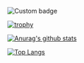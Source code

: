 ![Custom badge](https://img.shields.io/endpoint?color=success&url=https%3A%2F%2Fraw.githubusercontent.com%2Fisso-719%2Fisso-719%2Fmain%2Fdocs%2Flife-is-tech%2Fmentor.json)

[![trophy](https://github-profile-trophy.vercel.app/?username=isso-719)](https://github.com/ryo-ma/github-profile-trophy)

[![Anurag's github stats](https://github-readme-stats.vercel.app/api?username=isso-719&count_private=true&show_icons=true)](https://github.com/anuraghazra/github-readme-stats)

[![Top Langs](https://github-readme-stats.vercel.app/api/top-langs/?username=isso-719&layout=compact&hide=HTML,CSS,MAKEFILE,shell&langs_count=20)](https://github.com/anuraghazra/github-readme-stats)
